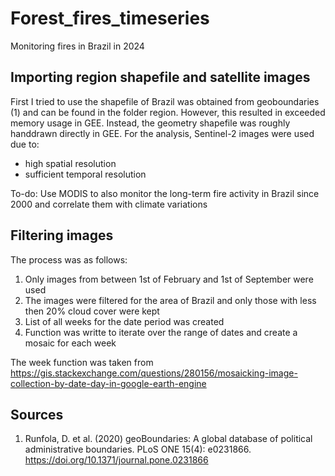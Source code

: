# Forest_fires_timeseries
Monitoring fires in Brazil in 2024

## Importing region shapefile and satellite images
First I tried to use the shapefile of Brazil was obtained from geoboundaries (1) and can be found in the folder region. However, this resulted in exceeded memory usage in GEE.
Instead, the geometry shapefile was roughly handdrawn directly in GEE.
For the analysis, Sentinel-2 images were used due to:
- high spatial resolution
- sufficient temporal resolution

To-do: Use MODIS to also monitor the long-term fire activity in Brazil since 2000 and correlate them with climate variations

## Filtering images 
The process was as follows:
1) Only images from between 1st of February and 1st of September were used
2) The images were filtered for the area of Brazil and only those with less then 20% cloud cover were kept
3) List of all weeks for the date period was created
4) Function was writte to iterate over the range of dates and create a mosaic for each week

The week function was taken from https://gis.stackexchange.com/questions/280156/mosaicking-image-collection-by-date-day-in-google-earth-engine


## Sources
1) Runfola, D. et al. (2020) geoBoundaries: A global database of political administrative boundaries. PLoS ONE 15(4): e0231866. https://doi.org/10.1371/journal.pone.0231866
